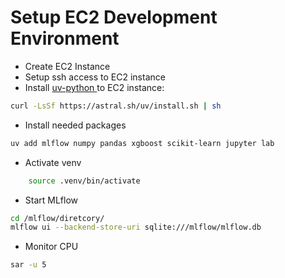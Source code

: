 # Setup EC2 Development Environment
- Create EC2 Instance
- Setup ssh access to EC2 instance
- Install [uv-python ](https://docs.astral.sh/uv/getting-started/installation/) to EC2 instance:
```bash
curl -LsSf https://astral.sh/uv/install.sh | sh
```

- Install needed packages
```bash
uv add mlflow numpy pandas xgboost scikit-learn jupyter lab
```

- Activate venv
```bash
    source .venv/bin/activate
```

- Start MLflow
```bash
cd /mlflow/diretcory/
mlflow ui --backend-store-uri sqlite:///mlflow/mlflow.db
```

- Monitor CPU
```bash
sar -u 5
```